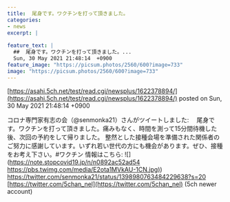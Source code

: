 ```yaml
---
title:  尾身です。ワクチンを打って頂きました。  
categories:
- news
excerpt: |
  
feature_text: |
  ##  尾身です。ワクチンを打って頂きました。...
  Sun, 30 May 2021 21:48:14  +0900
feature_image: "https://picsum.photos/2560/600?image=733"
image: "https://picsum.photos/2560/600?image=733"
---
```


[https://asahi.5ch.net/test/read.cgi/newsplus/1622378894/](https://asahi.5ch.net/test/read.cgi/newsplus/1622378894/)
posted on Sun, 30 May 2021 21:48:14  +0900

<!--more-->

コロナ専門家有志の会（@senmonka21）さんがツイートしました: 　尾身です。ワクチンを打って頂きました。痛みもなく、時間を測って15分間待機した後、次回の予約をして帰りました。 整然とした接種会場を準備された関係者のご努力に感謝しています。いずれ若い世代の方にも機会があります。ぜひ、接種をお考え下さい。#ワクチン 情報はこちら: ![](https://note.stopcovid19.jp/n/n0892ac52ad54 [https://pbs.twimg.com/media/E2ota1MVkAU-1CN.jpg)](https://pbs.twimg.com/media/E2ota1MVkAU-1CN.jpg)) https://twitter.com/senmonka21/status/1398980763484229638?s=20 [https://twitter.com/5chan_nel](https://twitter.com/5chan_nel) (5ch newer account)
